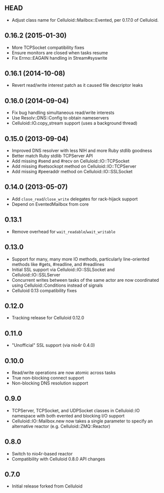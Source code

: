 HEAD
-----
* Adjust class name for Celluloid::Mailbox::Evented, per 0.17.0 of Celluloid.

0.16.2 (2015-01-30)
-----
* More TCPSocket compatibility fixes
* Ensure monitors are closed when tasks resume
* Fix Errno::EAGAIN handling in Stream#syswrite

0.16.1 (2014-10-08)
-----
* Revert read/write interest patch as it caused file descriptor leaks

0.16.0 (2014-09-04)
-----
* Fix bug handling simultaneous read/write interests
* Use Resolv::DNS::Config to obtain nameservers
* Celluloid::IO.copy_stream support (uses a background thread)

0.15.0 (2013-09-04)
-----
* Improved DNS resolver with less NIH and more Ruby stdlib goodness
* Better match Ruby stdlib TCPServer API
* Add missing #send and #recv on Celluloid::IO::TCPSocket
* Add missing #setsockopt method on Celluloid::IO::TCPServer
* Add missing #peeraddr method on Celluloid::IO::SSLSocket

0.14.0 (2013-05-07)
-----
* Add `close_read`/`close_write` delegates for rack-hijack support
* Depend on EventedMailbox from core

0.13.1
-----
* Remove overhead for `wait_readable`/`wait_writable`

0.13.0
-----
* Support for many, many more IO methods, particularly line-oriented
  methods like #gets, #readline, and #readlines
* Initial SSL support via Celluloid::IO::SSLSocket and
  Celluloid::IO::SSLServer
* Concurrent writes between tasks of the same actor are now coordinated
  using Celluloid::Conditions instead of signals
* Celluloid 0.13 compatibility fixes

0.12.0
-----
* Tracking release for Celluloid 0.12.0

0.11.0
-----
* "Unofficial" SSL support (via nio4r 0.4.0)

0.10.0
-----
* Read/write operations are now atomic across tasks
* True non-blocking connect support
* Non-blocking DNS resolution support

0.9.0
-----
* TCPServer, TCPSocket, and UDPSocket classes in Celluloid::IO namespace
  with both evented and blocking I/O support
* Celluloid::IO::Mailbox.new now takes a single parameter to specify an
  alternative reactor (e.g. Celluloid::ZMQ::Reactor)

0.8.0
-----
* Switch to nio4r-based reactor
* Compatibility with Celluloid 0.8.0 API changes

0.7.0
-----
* Initial release forked from Celluloid
